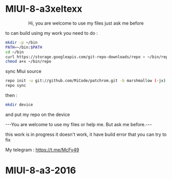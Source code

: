 # MIUI-8-a3xeltexx


<p align="center">
Hi, you are welcome to use my files just ask me before 
<p>

to can build using my work you need to do :

```bash
mkdir -p ~/bin
PATH=~/bin:$PATH
cd ~/bin
curl https://storage.googleapis.com/git-repo-downloads/repo > ~/bin/repo
chmod a+x ~/bin/repo
```

sync Miui source 

```bash 
repo init -u git://github.com/MiCode/patchrom.git -b marshmallow (-jx)
repo sync
```

then :

```bash 
mkdir device
```

and put my repo on the device
 
---You are welcome to use my files or help me. But ask me before.---

this work is in progress it doesn't work, it have build error that you can try to fix

My telegram : https://t.me/McFy49

# MIUI-8-a3-2016
